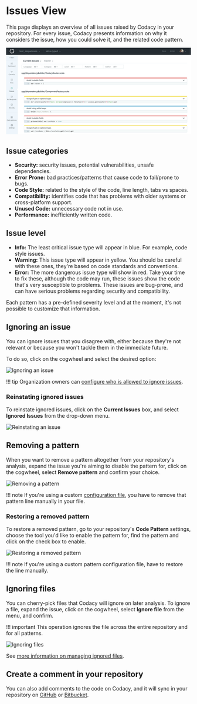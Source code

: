 # Issues View

This page displays an overview of all issues raised by Codacy in your repository. For every issue, Codacy presents information on why it considers the issue, how you could solve it, and the related code pattern.

![Issues View](images/issues-view.png)

## Issue categories

-   **Security:** security issues, potential vulnerabilities, unsafe dependencies.
-   **Error** **Prone:** bad practices/patterns that cause code to fail/prone to bugs.
-   **Code Style:** related to the style of the code, line length, tabs vs spaces.
-   **Compatibility:** identifies code that has problems with older systems or cross-platform support.
-   **Unused Code:** unnecessary code not in use.
-   **Performance:** inefficiently written code.

## Issue level

-   **Info:** The least critical issue type will appear in blue. For example, code style issues.
-   **Warning:** This issue type will appear in yellow. You should be careful with these ones, they're based on code standards and conventions.
-   **Error:** The more dangerous issue type will show in red. Take your time to fix these, although the code may run, these issues show the code that's very susceptible to problems. These issues are bug-prone, and can have serious problems regarding security and compatibility.

Each pattern has a pre-defined severity level and at the moment, it's not possible to customize that information.

## Ignoring an issue

You can ignore issues that you disagree with, either because they're not relevant or because you won't tackle them in the immediate future. 

To do so, click on the cogwheel and select the desired option:

![Ignoring an issue](images/issues-view-ignore.gif)

!!! tip
    Organization owners can [configure who is allowed to ignore issues](../organizations/roles-and-permissions-for-synced-organizations.md#configure-ignore-issues). 

### Reinstating ignored issues

To reinstate ignored issues, click on the **Current Issues** box, and select **Ignored Issues** from the drop-down menu.

![Reinstating an issue](images/issues-view-reinstate.gif)

## Removing a pattern

When you want to remove a pattern altogether from your repository's analysis, expand the issue you're aiming to disable the pattern for, click on the cogwheel, select **Remove pattern** and confirm your choice.

![Removing a pattern](images/issues-view-remove-pattern.gif)

!!! note
    If you're using a custom [configuration file](../repositories-configure/code-patterns.md#using-your-own-tool-configuration-files), you have to remove that pattern line manually in your file.

### Restoring a removed pattern

To restore a removed pattern, go to your repository's **Code Pattern** settings, choose the tool you'd like to enable the pattern for, find the pattern and click on the check box to enable.

![Restoring a removed pattern](images/issues-view-restore-pattern.gif)

!!! note
    If you're using a custom pattern configuration file, have to restore the line manually.

## Ignoring files

You can cherry-pick files that Codacy will ignore on later analysis. To ignore a file, expand the issue, click on the cogwheel, select **Ignore file** from the menu, and confirm.

!!! important
    This operation ignores the file across the entire repository and for all patterns.

![Ignoring files](images/issues-view-ignoring-files.gif)

See [more information on managing ignored files](../repositories-configure/ignoring-files.md).

## Create a comment in your repository

You can also add comments to the code on Codacy, and it will sync in your repository on [GitHub](../repositories-configure/integrations/github-integration.md) or [Bitbucket](../repositories-configure/integrations/bitbucket-integration.md).
